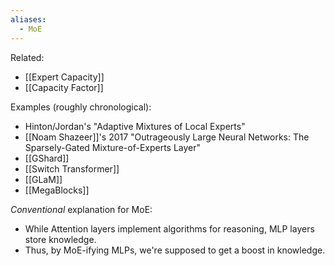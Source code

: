 ```yaml
---
aliases:
  - MoE
---
```

Related:
- [[Expert Capacity]]
- [[Capacity Factor]]

Examples (roughly chronological):
- Hinton/Jordan's "Adaptive Mixtures of Local Experts"
- [[Noam Shazeer]]'s 2017 "Outrageously Large Neural Networks: The Sparsely-Gated Mixture-of-Experts Layer"
- [[GShard]]
- [[Switch Transformer]]
- [[GLaM]]
- [[MegaBlocks]]

*Conventional* explanation for MoE:
- While Attention layers implement algorithms for reasoning, MLP layers store knowledge.
- Thus, by MoE-ifying MLPs, we're supposed to get a boost in knowledge.